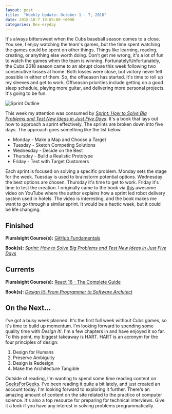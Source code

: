 ```yaml
---
layout: post
title:  "Weekly Update: October 1 - 7, 2018"
date: 2018-10-7 19:05:00 +0000
categories: Dev-eryday
---
```


It's always bittersweet when the Cubs baseball season comes to a close. You see, I enjoy watching the team's games, but the time spent watching the games could be spent on other things. Things like learning, reading, creating, or anything else worth doing. Don't get me wrong, it's a lot of fun to watch the games when the team is winning. Fortunately/Unfortunately, the Cubs 2018 season came to an abrupt close this week following two consecutive losses at home. Both losses were close, but victory never felt possible in either of them. So, the offseason has started. It's time to roll up my sleeves and get to work. Offseason priorities include getting on a good sleep schedule, playing more guitar, and delivering more personal projects. It's going to be fun.

![Sprint Outline](https://farm2.staticflickr.com/1935/30228778277_b5c2426786.jpg)

This week my attention was consumed by *[Sprint: How to Solve Big Problems and Test New Ideas in Just Five Days][spr]*. It's a book that lays out how to approach a sprint effectively. The sprints are broken down into five days. The approach goes something like the list below.

* Monday - Make a Map and Choose a Target
* Tuesday - Sketch Competing Solutions
* Wednesday - Decide on the Best
* Thursday - Build a Realistic Prototype
* Friday - Test with Target Customers

Each sprint is focused on solving a specific problem. Monday sets the stage for the week. Tuesday is used to brainstorm potential options. Wednesday the best options are chosen. Thursday it's time to get to work. Friday it's time to test the creation. I originally came to the book via [this][vid] awesome video on YouTube where the author explains how a sprint led robot delivery system used in hotels. The video is interesting, and the book makes me want to go through a similar sprint. It would be a hectic week, but it could be life changing.

## Finished

**Pluralsight Course(s):** [GitHub Fundamentals][ghf]

**Book(s):** *[Sprint: How to Solve Big Problems and Test New Ideas in Just Five Days][spr]*

## Currents

**Pluralsight Course(s):** [React 16 - The Complete Guide][re]

**Book(s):** *[Design It!: From Programmer to Software Architect][di]*

## On the Next...

I've got a busy week planned. It's the first full week without Cubs games, so it's time to build up momentum. I'm looking forward to spending some quality time with *Design It!*. I'm a few chapters in and have enjoyed it so far. To this point, my biggest takeaway is HART. HART is an acronym for the four principles of design:
1. Design for Humans
2. Preserve Ambiguity
3. Design is Redesign
4. Make the Architecture Tangible

Outside of reading, I'm wanting to spend some time reading content on [GeeksForGeeks][gfg]. I've been reading it quite a bit lately, and just created an account today. I'm looking forward to exploring it further. There's an amazing amount of content on the site related to the practice of computer science. It's also a top resource for preparing for technical interviews. Give it a look if you have any interest in solving problems programmatically.

[di]: https://www.amazon.com/Design-Programmer-Architect-Pragmatic-Programmers/dp/1680502093/
[re]: https://www.udemy.com/react-the-complete-guide-incl-redux/
[src]: https://chatappwithsignalr.azurewebsites.net/index.html
[oau]: https://app.pluralsight.com/library/courses/oauth-2-getting-started/table-of-contents
[tib]: https://www.amazon.com/Thinking-Bets-Making-Smarter-Decisions-ebook/dp/B074DG9LQF/
[lgs]: https://app.pluralsight.com/library/courses/less-getting-started/table-of-contents
[gf]: https://app.pluralsight.com/library/courses/github-fundamentals/table-of-contents
[tfs]: https://www.amazon.com/Thinking-Fast-Slow-Daniel-Kahneman-ebook/dp/B00555X8OA/
[tw]: https://tailwindcss.com/
[hn]: https://news.ycombinator.com/item?id=18084013
[mlc]: http://course.fast.ai/ml.html
[ghf]: https://app.pluralsight.com/library/courses/github-fundamentals/table-of-contents
[spr]: https://www.amazon.com/Sprint-Solve-Problems-Test-Ideas-ebook/dp/B010MH1DAQ/
[vid]: https://www.youtube.com/watch?v=mMWzVyIhDTk
[gfg]: https://www.geeksforgeeks.org/